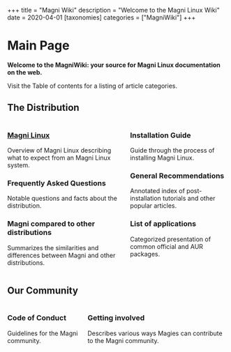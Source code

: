 +++
title = "Magni Wiki"
description = "Welcome to the Magni Linux Wiki"
date = 2020-04-01
[taxonomies]
categories = ["MagniWiki"]
+++

# Main Page

**Welcome to the MagniWiki: your source for Magni Linux documentation on the web.**

Visit the Table of contents for a listing of article categories.

## The Distribution

<div class="columns">
<div class="column">

### [Magni Linux](@/Pages/Magni_Linux.md)

Overview of Magni Linux describing what to expect from an Magni Linux system.

### Frequently Asked Questions

Notable questions and facts about the distribution.

### Magni compared to other distributions

Summarizes the similarities and differences between Magni and other distributions.

</div>
<div class="column">

### Installation Guide

Guide through the process of installing Magni Linux.

### General Recommendations

Annotated index of post-installation tutorials and other popular articles.</p>

### List of applications

Categorized presentation of common official and AUR packages.

</div>
</div>

## Our Community

<div class="columns">
<div class="column">

### Code of Conduct

Guidelines for the Magni community.

</div>
<div class="column">

### Getting involved

Describes various ways Magies can contribute to the Magni community.

</div>
</div>
